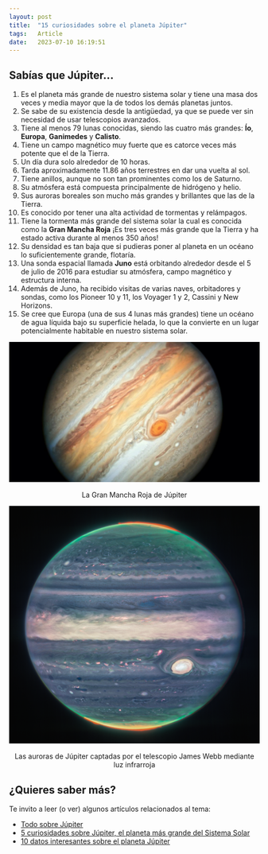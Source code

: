 ```yaml
---
layout: post
title:  "15 curiosidades sobre el planeta Júpiter"
tags:   Article
date:   2023-07-10 16:19:51
---
```


## Sabías que Júpiter...

1. Es el planeta más grande de nuestro sistema solar y tiene una masa dos veces y media mayor que la de todos los demás planetas juntos.
2. Se sabe de su existencia desde la antigüedad, ya que se puede ver sin necesidad de usar telescopios avanzados.
3. Tiene al menos 79 lunas conocidas, siendo las cuatro más grandes: **Ío**, **Europa**, **Ganimedes** y **Calisto**.
4. Tiene un campo magnético muy fuerte que es catorce veces más potente que el de la Tierra.
5. Un día dura solo alrededor de 10 horas.
6. Tarda aproximadamente 11.86 años terrestres en dar una vuelta al sol.
7. Tiene anillos, aunque no son tan prominentes como los de Saturno.
8. Su atmósfera está compuesta principalmente de hidrógeno y helio.
9. Sus auroras boreales son mucho más grandes y brillantes que las de la Tierra.
10. Es conocido por tener una alta actividad de tormentas y relámpagos.
11. Tiene la tormenta más grande del sistema solar la cual es conocida como la **Gran Mancha Roja** ¡Es tres veces más grande que la Tierra y ha estado activa durante al menos 350 años!
12. Su densidad es tan baja que si pudieras poner al planeta en un océano lo suficientemente grande, flotaría.
13. Una sonda espacial llamada **Juno** está orbitando alrededor desde el 5 de julio de 2016 para estudiar su atmósfera, campo magnético y estructura interna.
14. Además de Juno, ha recibido visitas de varias naves, orbitadores y sondas, como los Pioneer 10 y 11, los Voyager 1 y 2, Cassini y New Horizons.
15. Se cree que Europa (una de sus 4 lunas más grandes) tiene un océano de agua líquida bajo su superficie helada, lo que la convierte en un lugar potencialmente habitable en nuestro sistema solar.

![Gran Mancha Roja de Jupiter](/assets/img/Jupiter1.jpg)
<center>La Gran Mancha Roja de Júpiter</center>

![Auroras de Jupiter](/assets/img/Jupiter2.png)
<center>Las auroras de Júpiter captadas por el telescopio James Webb mediante luz infrarroja</center>

## ¿Quieres saber más?

Te invito a leer (o ver) algunos artículos relacionados al tema:

* [Todo sobre Júpiter](https://spaceplace.nasa.gov/all-about-jupiter/sp/#:~:text=Tiene%20fuertes%20tormentas%20como%20la,tenues%20para%20verlos%20muy%20bien.)
* [5 curiosidades sobre Júpiter, el planeta más grande del Sistema Solar](https://www.nationalgeographicla.com/espacio/2023/01/cinco-curiosidades-sobre-jupiter-el-planeta-mas-grande-del-sistema-solar)
* [10 datos interesantes sobre el planeta Júpiter](https://www.youtube.com/watch?v=nRS_8hDBuBQ)
